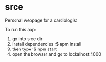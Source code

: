 # srce
Personal webpage for a cardiologist   

To run this app:  
1. go into srce dir   
2. install dependencies :$ npm install   
3. then type :$ npm start   
4. open the browser and go to lockalhost:4000    
